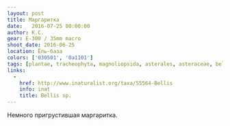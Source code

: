 ```yaml
---
layout: post
title: Маргаритка
date:   2016-07-25 00:00:00
author: К.С.
gear: E-300 / 35mm macro
shoot_date: 2016-06-25
location: Ёль-база
colors: ['030501', '0a1101']
tags: [plantae, tracheophyta, magnoliopsida, asterales, asteraceae, bellis]
links:
  -
    href: http://www.inaturalist.org/taxa/55564-Bellis
    info: inat
    title: Bellis sp.
---
```


Немного пригрустившая маргаритка.

